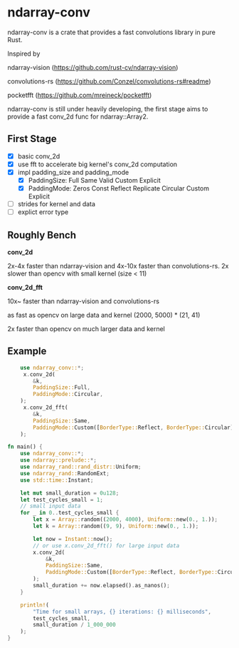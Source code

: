 # ndarray-conv

ndarray-conv is a crate that provides a fast convolutions library in pure Rust.

Inspired by

ndarray-vision (https://github.com/rust-cv/ndarray-vision)

convolutions-rs (https://github.com/Conzel/convolutions-rs#readme)

pocketfft (https://github.com/mreineck/pocketfft)

ndarray-conv is still under heavily developing, the first stage aims to provide a fast conv_2d func for ndarray::Array2<T>.

## First Stage

- [x] basic conv_2d
- [x] use fft to accelerate big kernel's conv_2d computation
- [x] impl padding_size and padding_mode
  - [x] PaddingSize: Full Same Valid Custom Explicit
  - [x] PaddingMode: Zeros Const Reflect Replicate Circular Custom Explicit
- [ ] strides for kernel and data
- [ ] explict error type

## Roughly Bench

**conv_2d**

2x-4x faster than ndarray-vision and 4x-10x faster than convolutions-rs.
2x slower than opencv with small kernel (size < 11)


**conv_2d_fft**

10x~ faster than ndarray-vision and convolutions-rs

as fast as opencv on large data and kernel (2000, 5000) * (21, 41)

2x faster than opencv on much larger data and kernel


## Example

```rust
    use ndarray_conv::*;
     x.conv_2d(
        &k,
        PaddingSize::Full,
        PaddingMode::Circular,
    );
     x.conv_2d_fft(
        &k,
        PaddingSize::Same,
        PaddingMode::Custom([BorderType::Reflect, BorderType::Circular]),
    );
```

```rust
fn main() {
    use ndarray_conv::*;
    use ndarray::prelude::*;
    use ndarray_rand::rand_distr::Uniform;
    use ndarray_rand::RandomExt;
    use std::time::Instant;

    let mut small_duration = 0u128;
    let test_cycles_small = 1;
    // small input data
    for _ in 0..test_cycles_small {
        let x = Array::random((2000, 4000), Uniform::new(0., 1.));
        let k = Array::random((9, 9), Uniform::new(0., 1.));

        let now = Instant::now();
        // or use x.conv_2d_fft() for large input data
        x.conv_2d(
            &k,
            PaddingSize::Same,
            PaddingMode::Custom([BorderType::Reflect, BorderType::Circular]),
        );
        small_duration += now.elapsed().as_nanos();
    }

    println!(
        "Time for small arrays, {} iterations: {} milliseconds",
        test_cycles_small,
        small_duration / 1_000_000
    );
}
```
